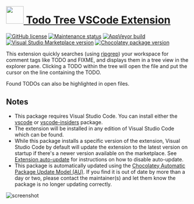 ﻿# [<img src="https://cdn.jsdelivr.net/gh/dgalbraith/chocolatey-packages@451c65bbfc5461b84962d31a776985f395e88e9c/icons/vscode-todo-tree.png" width="48" height="48" /> Todo Tree VSCode Extension](<https://chocolatey.org/packages/vscode-todo-tree>)

[![GitHub license](https://img.shields.io/github/license/Gruntfuggly/todo-tree)](https://github.com/Gruntfuggly/todo-tree/blob/master/License.txt)
[![Maintenance status](https://img.shields.io/badge/maintained%3F-yes-green.svg)](https://gitHub.com/dgalbraith/chocolatey-packages/graphs/commit-activity)
[![AppVeyor build](https://img.shields.io/appveyor/ci/dgalbraith/chocolatey-packages)](https://ci.appveyor.com/project/dgalbraith/chocolatey-packages)
[![Visual Studio Marketplace version](https://img.shields.io/visual-studio-marketplace/v/Gruntfuggly.todo-tree?label=Marketplace)](https://marketplace.visualstudio.com/items?itemName=Gruntfuggly.todo-tree)
[![Chocolatey package version](https://img.shields.io/chocolatey/v/vscode-todo-tree?label=Chocolatey)](<https://chocolatey.org/packages/vscode-todo-tree>)

This extension quickly searches (using [ripgrep](https://github.com/BurntSushi/ripgrep)) your workspace for comment tags like TODO and FIXME, and displays them in a tree view in the explorer pane. Clicking a TODO within the tree will open the file and put the cursor on the line containing the TODO.

Found TODOs can also be highlighted in open files.

## Notes

* This package requires Visual Studio Code.
  You can install either the [vscode](https://chocolatey.org/packages/vscode) or [vscode-insiders](https://chocolatey.org/packages/vscode-insiders) package.
* The extension will be installed in any edition of Visual Studio Code which can be found.
* While this package installs a specific version of the extension, Visual Studio Code by default will update the extension to the latest version on startup
  if there's a newer version available on the marketplace.
  See [Extension auto-update](https://code.visualstudio.com/docs/editor/extension-gallery#_extension-autoupdate) for instructions on how to disable auto-update.
* This package is automatically updated using the [Chocolatey Automatic Package Update Model (AU)](https://github.com/majkinetor/au/blob/master/README.md).
  If you find it is out of date by more than a day or two, please contact the maintainer(s) and let them know the package is no longer updating correctly.

![screenshot](https://cdn.jsdelivr.net/gh/dgalbraith/chocolatey-packages@5804bdc4730cde93947ce391ea948e305c3cc472/automatic/vscode-todo-tree/screenshot.png)
